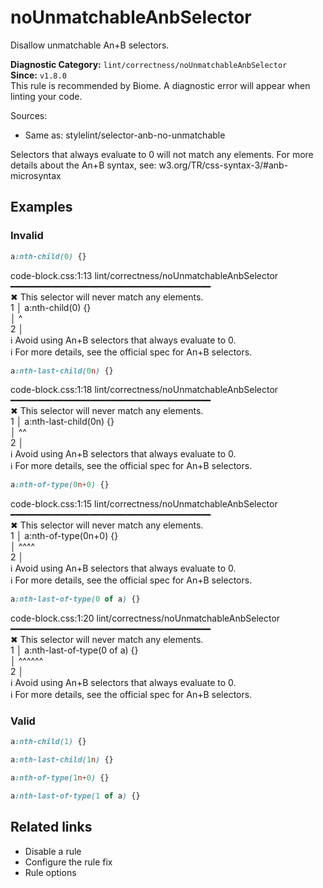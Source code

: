 # noUnmatchableAnbSelector

Disallow unmatchable An+B selectors.

**Diagnostic Category:** `lint/correctness/noUnmatchableAnbSelector`  
**Since:** `v1.8.0`  
This rule is recommended by Biome. A diagnostic error will appear when linting your code.

Sources: 
- Same as: stylelint/selector-anb-no-unmatchable

Selectors that always evaluate to 0 will not match any elements. For more details about the An+B syntax, see: w3.org/TR/css-syntax-3/#anb-microsyntax

## Examples

### Invalid

```css
a:nth-child(0) {}
```
code-block.css:1:13 lint/correctness/noUnmatchableAnbSelector ━━━━━━━━━━━━━━━━━━━━━━━━━━━━━━━━━━━━━━  
✖ This selector will never match any elements.  
1 │ a:nth-child(0) {}  
   │            ^  
2 │  
ℹ Avoid using An+B selectors that always evaluate to 0.  
ℹ For more details, see the official spec for An+B selectors.

```css
a:nth-last-child(0n) {}
```
code-block.css:1:18 lint/correctness/noUnmatchableAnbSelector ━━━━━━━━━━━━━━━━━━━━━━━━━━━━━━━━━━━━━━  
✖ This selector will never match any elements.  
1 │ a:nth-last-child(0n) {}  
   │                 ^^  
2 │  
ℹ Avoid using An+B selectors that always evaluate to 0.  
ℹ For more details, see the official spec for An+B selectors.

```css
a:nth-of-type(0n+0) {}
```
code-block.css:1:15 lint/correctness/noUnmatchableAnbSelector ━━━━━━━━━━━━━━━━━━━━━━━━━━━━━━━━━━━━━━  
✖ This selector will never match any elements.  
1 │ a:nth-of-type(0n+0) {}  
   │              ^^^^  
2 │  
ℹ Avoid using An+B selectors that always evaluate to 0.  
ℹ For more details, see the official spec for An+B selectors.

```css
a:nth-last-of-type(0 of a) {}
```
code-block.css:1:20 lint/correctness/noUnmatchableAnbSelector ━━━━━━━━━━━━━━━━━━━━━━━━━━━━━━━━━━━━━━  
✖ This selector will never match any elements.  
1 │ a:nth-last-of-type(0 of a) {}  
   │                   ^^^^^^  
2 │  
ℹ Avoid using An+B selectors that always evaluate to 0.  
ℹ For more details, see the official spec for An+B selectors.

### Valid

```css
a:nth-child(1) {}
```

```css
a:nth-last-child(1n) {}
```

```css
a:nth-of-type(1n+0) {}
```

```css
a:nth-last-of-type(1 of a) {}
```

## Related links

- Disable a rule
- Configure the rule fix
- Rule options